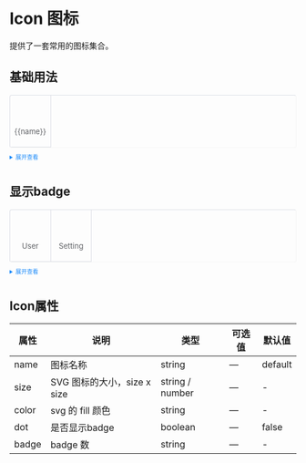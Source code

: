 <style scoped>
    .example{
        border: 1px solid #f5f5f5;
        border-radius: 5px;
        padding:20px
    }
    
    details > summary:first-of-type {
        font-size: 10px;
        padding: 8px 0;
        cursor: pointer;
        color: #1989fa;
    }
    a {
      all: initial
    }
    a:hover {
      all: initial
    }
.icon-table {
    overflow: hidden;
    list-style: none;
    padding: 0!important;
    border-top: 1px solid #dcdfe6;
    border-left: 1px solid #dcdfe6;
    border-radius: 4px;
    display: grid;
    grid-template-columns: repeat(7,1fr);
}
.icon-cell {
    text-align: center;
    color: #606266;
    height: 90px;
    font-size: 13px;
    border-right: 1px solid #dcdfe6;
    border-bottom: 1px solid #dcdfe6;
    transition: background-color .3s;
    display: grid;
    align-items: center;
    justify-content: center;
}
</style>
<script lang="ts" setup>
    const icons = ['Edit', 'Love', 'User', 'Home', 'Setting', 'Delete', 'Refresh', 'Search', 'Remove', 'View', 'CirclePlus', 'CircleCheck', 'CircleClose']
</script>
# Icon 图标
提供了一套常用的图标集合。
## 基础用法
<div class="icon-table example">
    <div class="icon-cell" v-for="name in icons" :key="name">
        <imm-icon :name="name" color="#f00" size="24px"></imm-icon>
        <span>{{name}}</span>
    </div>
</div>
<details>
<summary>展开查看</summary>

```vue
<template>
<div class="icon-table">
    <div class="icon-cell" v-for="name in icons" :key="name">
        <imm-icon :name="name" color="#f00" size="24px"></imm-icon>
        <span>{{name}}</span>
    </div>
</div>
</template>
<script lang="ts" setup>
import { imm-icon } from "imm-ui";
const icons = ['Edit', 'Love', 'User', 'Home', 'Setting', 'Delete', 'Refresh', 'Search', 'Remove', 'View', 'CirclePlus', 'CircleCheck', 'CircleClose']
</script>
```
</details>

## 显示badge
<div class="icon-table example">
    <div class="icon-cell">
        <imm-icon name="User" color="#f00" size="24px" dot></imm-icon>
        <span>User</span>
    </div>
    <div class="icon-cell">
        <imm-icon name="Setting" color="#f00" size="24px" dot badge="10"></imm-icon>
        <span>Setting</span>
    </div>
</div>
<details>
<summary>展开查看</summary>

```vue
<template>
<div class="icon-table">
    <div class="icon-cell">
        <imm-icon name="User" color="#f00" size="24px" dot></imm-icon>
        <span>User</span>
    </div>
    <div class="icon-cell">
        <imm-icon name="Setting" color="#f00" size="24px" dot badge="10"></imm-icon>
        <span>Setting</span>
    </div>
</div>
</template>
<script lang="ts" setup>
import { imm-icon } from "imm-ui";
</script>
```
</details>

## Icon属性
|    属性    | 说明                         | 类型         | 可选值        | 默认值 |
| --------- | ------------------------------------ | ------------------ | ----------------------------- | ------- |
| name      | 图标名称                               | string            | —                              | default |
| size      | SVG 图标的大小，size x size             | string / number   | —                              |  -     |
| color     | svg 的 fill 颜色                       | string            | —                              |  -     |
| dot       | 是否显示badge                          | boolean           | —                              | false  |
| badge     | badge 数                              | string            | —                              |  -     |
